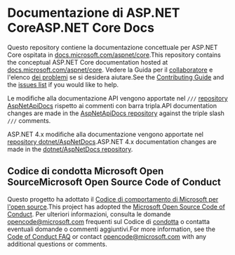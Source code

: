 # <a name="aspnet-core-docs"></a><span data-ttu-id="b0033-101">Documentazione di ASP.NET Core</span><span class="sxs-lookup"><span data-stu-id="b0033-101">ASP.NET Core Docs</span></span>

<span data-ttu-id="b0033-102">Questo repository contiene la documentazione concettuale per ASP.NET Core ospitata in [docs.microsoft.com/aspnet/core](https://docs.microsoft.com/aspnet/core).</span><span class="sxs-lookup"><span data-stu-id="b0033-102">This repository contains the conceptual ASP.NET Core documentation hosted at [docs.microsoft.com/aspnet/core](https://docs.microsoft.com/aspnet/core).</span></span> <span data-ttu-id="b0033-103">Vedere la Guida per il [collaboratore](CONTRIBUTING.md) e l'elenco [dei problemi](https://github.com/dotnet/AspNetCore.Docs/issues) se si desidera aiutare.</span><span class="sxs-lookup"><span data-stu-id="b0033-103">See the [Contributing Guide](CONTRIBUTING.md) and the [issues list](https://github.com/dotnet/AspNetCore.Docs/issues) if you would like to help.</span></span>

<span data-ttu-id="b0033-104">Le modifiche alla documentazione API vengono apportate nel `///` [repository AspNetApiDocs](https://github.com/dotnet/AspNetApiDocs) rispetto ai commenti con barra tripla.</span><span class="sxs-lookup"><span data-stu-id="b0033-104">API documentation changes are made in the [AspNetApiDocs repository](https://github.com/dotnet/AspNetApiDocs) against the triple slash `///` comments.</span></span>

<span data-ttu-id="b0033-105">ASP.NET 4.x modifiche alla documentazione vengono apportate nel [repository dotnet/AspNetDocs](https://github.com/dotnet/AspNetDocs).</span><span class="sxs-lookup"><span data-stu-id="b0033-105">ASP.NET 4.x documentation changes are made in the [dotnet/AspNetDocs repository](https://github.com/dotnet/AspNetDocs).</span></span>

## <a name="microsoft-open-source-code-of-conduct"></a><span data-ttu-id="b0033-106">Codice di condotta Microsoft Open Source</span><span class="sxs-lookup"><span data-stu-id="b0033-106">Microsoft Open Source Code of Conduct</span></span>

<span data-ttu-id="b0033-107">Questo progetto ha adottato il [Codice di comportamento di Microsoft per l'open source](https://opensource.microsoft.com/codeofconduct/).</span><span class="sxs-lookup"><span data-stu-id="b0033-107">This project has adopted the [Microsoft Open Source Code of Conduct](https://opensource.microsoft.com/codeofconduct/).</span></span>
<span data-ttu-id="b0033-108">Per ulteriori informazioni, consulta le domande [opencode@microsoft.com](mailto:opencode@microsoft.com) frequenti sul Codice di [condotta](https://opensource.microsoft.com/codeofconduct/faq/) o contatta eventuali domande o commenti aggiuntivi.</span><span class="sxs-lookup"><span data-stu-id="b0033-108">For more information, see the [Code of Conduct FAQ](https://opensource.microsoft.com/codeofconduct/faq/) or contact [opencode@microsoft.com](mailto:opencode@microsoft.com) with any additional questions or comments.</span></span>
